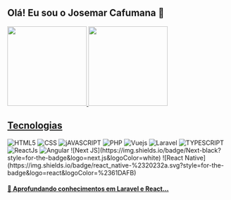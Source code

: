 ## Olá! Eu sou o Josemar Cafumana 👋

<div align="start">
  <a href="https://github.com/Josemar-cafumana">
  <img height="180em" src="https://github-readme-stats.vercel.app/api?username=Josemar-cafumana&show_icons=true&theme=dracula&include_all_commits=true&count_private=true"/>
  <img height="180em" src="https://github-readme-stats.vercel.app/api/top-langs/?username=Josemar-cafumana&layout=compact&langs_count=7&theme=dracula"/>
</div>


## Tecnologias


<div style="display:inline-block">
    <img src="https://img.shields.io/badge/HTML5-e44114?style=for-the-badge&logo=html5&logoColor=white" alt="HTML5" />
    <img src="https://img.shields.io/badge/CSS3-1572B6?style=for-the-badge&logo=css3&logoColor=white" alt="CSS" />
    <img src="https://img.shields.io/badge/JavaScript-F7DF1E?style=for-the-badge&logo=javascript&logoColor=black" alt="jAVASCRIPT" />
    <img src="https://img.shields.io/badge/PHP-777BB4?style=for-the-badge&logo=php&logoColor=white" alt="PHP" />
    <img src="https://img.shields.io/badge/Vue.js-35495E?style=for-the-badge&logo=vue.js&logoColor=4FC08D" alt="Vuejs" />
    <img src="https://img.shields.io/badge/Laravel-FF2D20?style=for-the-badge&logo=laravel&logoColor=white" alt="Laravel" />
    <img src="https://img.shields.io/badge/TypeScript-007ACC?style=for-the-badge&logo=typescript&logoColor=white" alt="TYPESCRIPT" />
    <img src="https://img.shields.io/badge/React-20232A?style=for-the-badge&logo=react&logoColor=61DAFB" alt="ReactJs" />
    <img src="https://img.shields.io/badge/Angular-DD0031?style=for-the-badge&logo=angular&logoColor=white" alt="Angular" />
    ![Next JS](https://img.shields.io/badge/Next-black?style=for-the-badge&logo=next.js&logoColor=white)
    ![React Native](https://img.shields.io/badge/react_native-%2320232a.svg?style=for-the-badge&logo=react&logoColor=%2361DAFB)
  
</div><br>

 #### 🌱 Aprofundando conhecimentos em Laravel e React...
